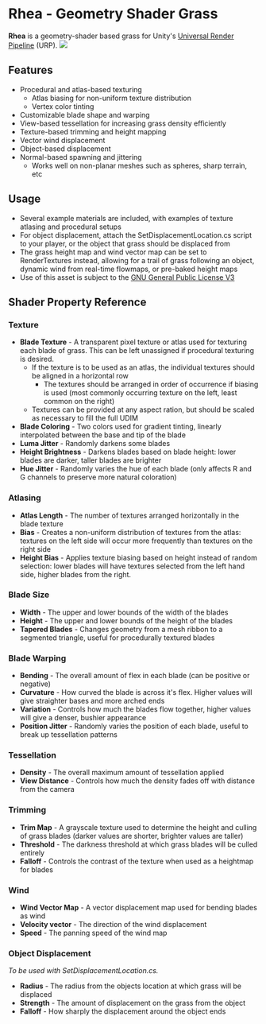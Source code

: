 # Rhea - Geometry Shader Grass

**Rhea** is a geometry-shader based grass for Unity's [Universal Render Pipeline](https://docs.unity3d.com/Packages/com.unity.render-pipelines.universal@11.0/manual/) (URP).
![](https://imgur.com/a/vTCIua1)


## Features

*   Procedural and atlas-based texturing
    *   Atlas biasing for non-uniform texture distribution
    *   Vertex color tinting
*   Customizable blade shape and warping
*   View-based tessellation for increasing grass density efficiently
*   Texture-based trimming and height mapping
*   Vector wind displacement
*   Object-based displacement
*   Normal-based spawning and jittering
    *   Works well on non-planar meshes such as spheres, sharp terrain, etc

## Usage

*   Several example materials are included, with examples of texture atlasing and procedural setups
*   For object displacement, attach the SetDisplacementLocation.cs script to your player, or the object that grass should be displaced from
*   The grass height map and wind vector map can be set to RenderTextures instead, allowing for a trail of grass following an object, dynamic wind from real-time flowmaps, or pre-baked height maps
*   Use of this asset is subject to the [GNU General Public License V3](https://www.gnu.org/licenses/gpl-3.0.en.html)

## Shader Property Reference

### Texture

*   **Blade Texture** - A transparent pixel texture or atlas used for texturing each blade of grass. This can be left unassigned if procedural texturing is desired.
    *   If the texture is to be used as an atlas, the individual textures should be aligned in a horizontal row
        *   The textures should be arranged in order of occurrence if biasing is used (most commonly occurring texture on the left, least common on the right)
    *   Textures can be provided at any aspect ration, but should be scaled as necessary to fill the full UDIM
*   **Blade Coloring** - Two colors used for gradient tinting, linearly interpolated between the base and tip of the blade
*   **Luma Jitter** - Randomly darkens some blades
*   **Height Brightness** - Darkens blades based on blade height: lower blades are darker, taller blades are brighter
*   **Hue Jitter** - Randomly varies the hue of each blade (only affects R and G channels to preserve more natural coloration)

### Atlasing

*   **Atlas Length** - The number of textures arranged horizontally in the blade texture
*   **Bias** - Creates a non-uniform distribution of textures from the atlas: textures on the left side will occur more frequently than textures on the right side
*   **Height Bias** - Applies texture biasing based on height instead of random selection: lower blades will have textures selected from the left hand side, higher blades from the right.

### Blade Size

*   **Width** - The upper and lower bounds of the width of the blades
*   **Height** - The upper and lower bounds of the height of the blades
*   **Tapered Blades** - Changes geometry from a mesh ribbon to a segmented triangle, useful for procedurally textured blades

### Blade Warping

*   **Bending** - The overall amount of flex in each blade (can be positive or negative)
*   **Curvature** - How curved the blade is across it's flex. Higher values will give straighter bases and more arched ends
*   **Variation** - Controls how much the blades flow together, higher values will give a denser, bushier appearance
*   **Position Jitter** - Randomly varies the position of each blade, useful to break up tessellation patterns

### Tessellation

*   **Density** - The overall maximum amount of tessellation applied
*   **View Distance** - Controls how much the density fades off with distance from the camera

### Trimming

*   **Trim Map** - A grayscale texture used to determine the height and culling of grass blades (darker values are shorter, brighter values are taller)
*   **Threshold** - The darkness threshold at which grass blades will be culled entirely
*   **Falloff** - Controls the contrast of the texture when used as a heightmap for blades

### Wind

*   **Wind Vector Map** - A vector displacement map used for bending blades as wind
*   **Velocity vector** - The direction of the wind displacement
*   **Speed** - The panning speed of the wind map

### Object Displacement

_To be used with SetDisplacementLocation.cs._

*   **Radius** - The radius from the objects location at which grass will be displaced
*   **Strength** - The amount of displacement on the grass from the object
*   **Falloff** - How sharply the displacement around the object ends
